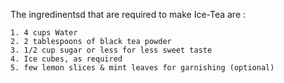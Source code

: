 The ingredinentsd that are required to make Ice-Tea are :

    1. 4 cups Water
    2. 2 tablespoons of black tea powder
    3. 1/2 cup sugar or less for less sweet taste
    4. Ice cubes, as required
    5. few lemon slices & mint leaves for garnishing (optional)
